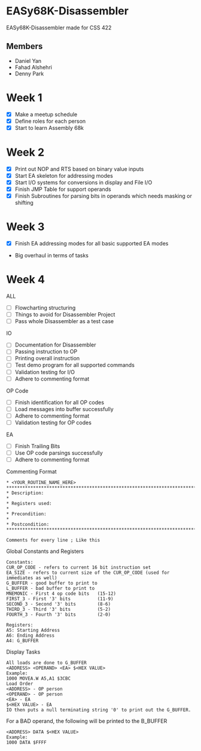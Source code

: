 # EASy68K-Disassembler
EASy68K-Disassembler made for CSS 422

## Members
+ Daniel Yan
+ Fahad Alshehri
+ Denny Park
# Week 1 
- [X] Make a meetup schedule
- [X] Define roles for each person
- [X] Start to learn Assembly 68k

# Week 2
- [X] Print out NOP and RTS based on binary value inputs
- [X] Start EA skeleton for addressing modes
- [X] Start I/O systems for conversions in display and File I/O
- [X] Finish JMP Table for support operands
- [X] Finish Subroutines for parsing bits in operands which needs masking or shifting
# Week 3
- [X] Finish EA addressing modes for all basic supported EA modes
- Big overhaul in terms of tasks

# Week 4

ALL
- [ ] Flowcharting structuring
- [ ] Things to avoid for Disassembler Project
- [ ] Pass whole Disassembler as a test case

IO
- [ ] Documentation for Disassembler
- [ ] Passing instruction to OP
- [ ] Printing overall instruction
- [ ] Test demo program for all supported commands
- [ ] Validation testing for I/O
- [ ] Adhere to commenting format

OP Code
- [ ] Finish identification for all OP codes
- [ ] Load messages into buffer successfully
- [ ] Adhere to commenting format
- [ ] Validation testing for OP codes

EA
- [ ] Finish Trailing Bits
- [ ] Use OP code parsings successfully
- [ ] Adhere to commenting format

Commenting Format
```
* <YOUR_ROUTINE_NAME_HERE>
**********************************************************************************
* Description:
*
* Registers used: 
*
* Precondition: 
*
* Postcondition: 
**********************************************************************************

Comments for every line ; Like this
```
Global Constants and Registers
```
Constants:
CUR_OP_CODE - refers to current 16 bit instruction set
EA_SIZE - refers to current size of the CUR_OP_CODE (used for immediates as well)
G_BUFFER - good buffer to print to
L_BUFFER - bad buffer to print to
MNEMONIC - First 4 op code bits   (15-12)
FIRST_3 - First '3' bits          (11-9)
SECOND_3 - Second '3' bits        (8-6)
THIRD_3 - Third '3' bits          (5-2)
FOURTH_3 - Fourth '3' bits        (2-0)

Registers:
A5: Starting Address
A6: Ending Address
A4: G_BUFFER
```
Display Tasks
```
All loads are done to G_BUFFER
<ADDRESS> <OPERAND> <EA> $<HEX VALUE>
Example:
1000 MOVEA.W A5,A1 $3CBC
Load Order
<ADDRESS> - OP person
<OPERAND> - OP person
<EA> - EA
$<HEX VALUE> - EA
IO then puts a null terminating string '0' to print out the G_BUFFER.
```
For a BAD operand, the following will be printed to the B_BUFFER
```
<ADDRESS> DATA $<HEX VALUE>
Example:
1000 DATA $FFFF
```
